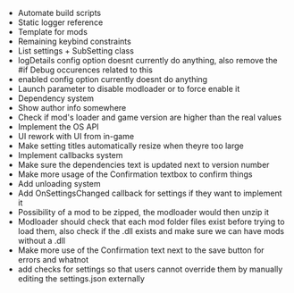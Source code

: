 - Automate build scripts
- Static logger reference
- Template for mods
- Remaining keybind constraints
- List settings + SubSetting class
- logDetails config option doesnt currently do anything, also remove the #if Debug occurences related  to this
- enabled config option currently doesnt do anything
- Launch parameter to disable modloader or to force enable it
- Dependency system
- Show author info somewhere
- Check if mod's loader and game version are higher than the real values
- Implement the OS API
- UI rework with UI from in-game
- Make setting titles automatically resize when theyre too large
- Implement callbacks system
- Make sure the dependencies text is updated next to version number 
- Make more usage of the Confirmation textbox to confirm things
- Add unloading system
- Add OnSettingsChanged callback for settings if they want to implement it
- Possibility of a mod to be zipped, the modloader would then unzip it
- Modloader should check that each mod folder files exist before trying to load them, also check if the .dll exists and make sure we can have mods without a .dll
- Make more use of the Confirmation text next to the save button for errors and whatnot
- add checks for settings so that users cannot override them by manually editing the settings.json externally